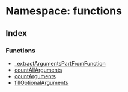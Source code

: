 # Namespace: functions

## Index

### Functions

- [\_extractArgumentsPartFromFunction](functions/function._extractArgumentsPartFromFunction.md)
- [countAllArguments](functions/function.countAllArguments.md)
- [countArguments](functions/function.countArguments.md)
- [fillOptionalArguments](functions/function.fillOptionalArguments.md)
